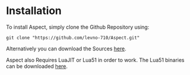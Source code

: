 # Installation

To install Aspect, simply clone the Github Repository using:

```batch
git clone "https://github.com/levno-710/Aspect.git"
```

Alternatively you can download the Sources [here](https://github.com/levno-710/Aspect/archive/refs/heads/master.zip).

Aspect also Requires LuaJIT or Lua51 in order to work. The Lua51 binaries can be downloaded [here](https://sourceforge.net/projects/luabinaries/files/5.1.5/Tools%20Executables/).
